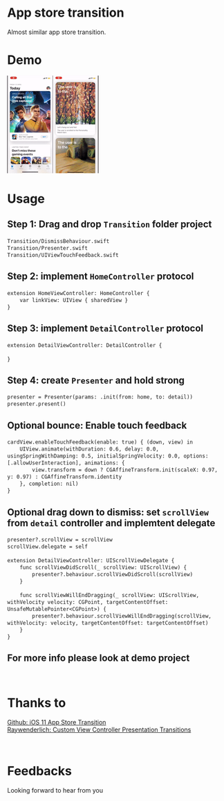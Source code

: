 # App store transition
Almost similar app store transition.
<br/>

# Demo
![alt tag](https://github.com/chanonly123/app-store-transition/raw/master/demo1.gif)
<br/>

# Usage

## Step 1: Drag and drop `Transition` folder project
```
Transition/DismissBehaviour.swift
Transition/Presenter.swift
Transition/UIViewTouchFeedback.swift
```

## Step 2: implement `HomeController` protocol

```
extension HomeViewController: HomeController {
    var linkView: UIView { sharedView }
}
```

## Step 3: implement `DetailController` protocol

```
extension DetailViewController: DetailController {

}
```
## Step 4: create `Presenter` and hold strong
```
presenter = Presenter(params: .init(from: home, to: detail))
presenter.present()
```
## Optional bounce: Enable touch feedback
```
cardView.enableTouchFeedback(enable: true) { (down, view) in
    UIView.animate(withDuration: 0.6, delay: 0.0, usingSpringWithDamping: 0.5, initialSpringVelocity: 0.0, options: [.allowUserInteraction], animations: {
        view.transform = down ? CGAffineTransform.init(scaleX: 0.97, y: 0.97) : CGAffineTransform.identity
    }, completion: nil)
}
```
## Optional drag down to dismiss: set `scrollView` from `detail` controller and implemtent delegate
```
presenter?.scrollView = scrollView
scrollView.delegate = self

extension DetailViewController: UIScrollViewDelegate {
    func scrollViewDidScroll(_ scrollView: UIScrollView) {
        presenter?.behaviour.scrollViewDidScroll(scrollView)
    }

    func scrollViewWillEndDragging(_ scrollView: UIScrollView, withVelocity velocity: CGPoint, targetContentOffset: UnsafeMutablePointer<CGPoint>) {
        presenter?.behaviour.scrollViewWillEndDragging(scrollView, withVelocity: velocity, targetContentOffset: targetContentOffset)
    }
}

```
## For more info please look at demo project

<br/>

# Thanks to
[Github: iOS 11 App Store Transition](https://github.com/aunnnn/AppStoreiOS11InteractiveTransition)
<br/>
[Raywenderlich: Custom View Controller Presentation Transitions](https://www.raywenderlich.com/2925473-ios-animation-tutorial-custom-view-controller-presentation-transitions)

<br/>

# Feedbacks
Looking forward to hear from you